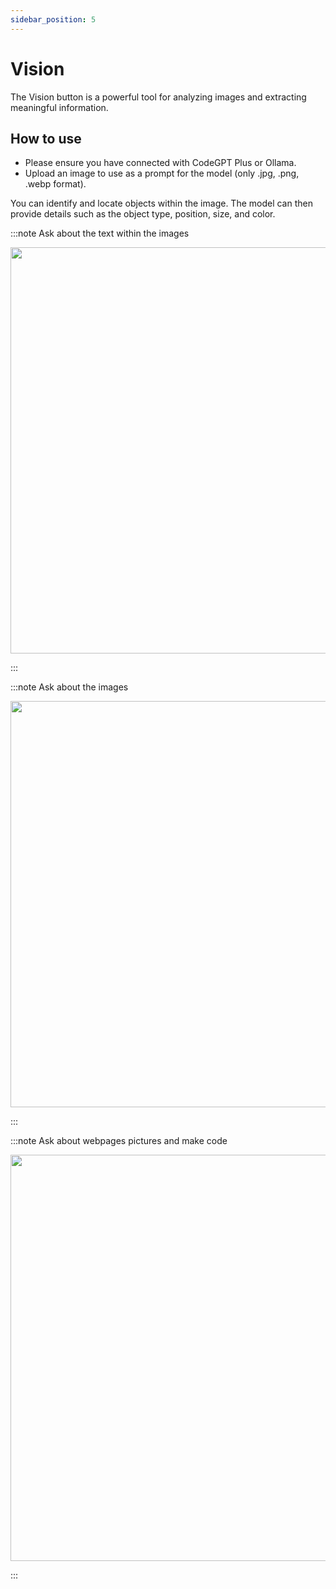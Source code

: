 ```yaml
---
sidebar_position: 5
---
```



# Vision

The Vision button is a powerful tool for analyzing images and extracting meaningful information. 

## How to use

- Please ensure you have connected with CodeGPT Plus or Ollama.
- Upload an image to use as a prompt for the model (only .jpg, .png, .webp format).

You can identify and locate objects within the image. The model can then provide details such as the object type, position, size, and color.

:::note Ask about the text within the images
<p align="center">
  <img width="800" height="650" src="https://github.com/JudiniLabs/code-gpt-docs/assets/37567214/4e25714b-14cc-46b8-ae4c-d7d44dfb2bf2" />
</p>
:::


:::note Ask about the images
<p align="center">
  <img width="800" height="650" src="https://github.com/JudiniLabs/code-gpt-docs/assets/37567214/47564917-8330-475c-8762-8820d13e9dfe" />
</p>
:::

:::note Ask about webpages pictures and make code
<p align="center">
  <img width="800" height="650" src="https://github.com/JudiniLabs/code-gpt-docs/assets/37567214/147d3cbc-5fda-4262-a9f1-e437f43129f8" />
</p>
:::


